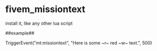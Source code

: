 # fivem_missiontext

install it, like any other lua script

##example##

TriggerEvent("mt:missiontext", "Here is some ~r~ red ~w~ text.", 500)
